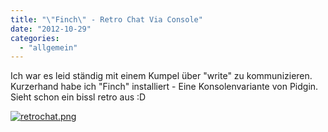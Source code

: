 ```yaml
---
title: "\"Finch\" - Retro Chat Via Console"
date: "2012-10-29"
categories: 
  - "allgemein"
---
```


Ich war es leid ständig mit einem Kumpel über "write" zu kommunizieren. Kurzerhand habe ich "Finch" installiert - Eine Konsolenvariante von Pidgin. Sieht schon ein bissl retro aus :D

[![retrochat.png](/blog/images/retrochat.png "retrochat.png")](http://blog.grrbrr.de/wp-content/uploads/retrochat.png)

